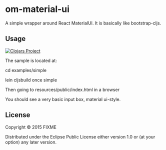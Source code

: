 # om-material-ui

A simple wrapper around React MaterialUI.  It is basically like bootstrap-cljs.

## Usage

[![Clojars Project](http://clojars.org/om-material-ui/latest-version.svg)](http://clojars.org/om-material-ui)

The sample is located at:

cd examples/simple

lein cljsbuild once simple

Then going to resources/public/index.html in a browser

You should see a very basic input box, material ui-style.

## License

Copyright © 2015 FIXME

Distributed under the Eclipse Public License either version 1.0 or (at
your option) any later version.
